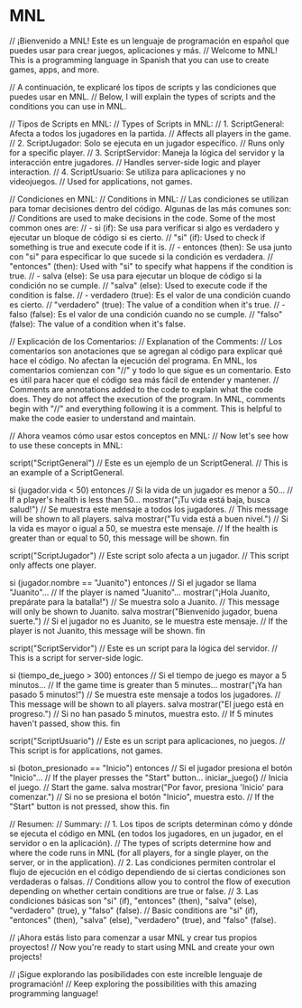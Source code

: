 # MNL

// ¡Bienvenido a MNL! Este es un lenguaje de programación en español que puedes usar para crear juegos, aplicaciones y más.
// Welcome to MNL! This is a programming language in Spanish that you can use to create games, apps, and more.

// A continuación, te explicaré los tipos de scripts y las condiciones que puedes usar en MNL.
// Below, I will explain the types of scripts and the conditions you can use in MNL.

// Tipos de Scripts en MNL:
// Types of Scripts in MNL:
// 1. ScriptGeneral: Afecta a todos los jugadores en la partida. // Affects all players in the game.
// 2. ScriptJugador: Solo se ejecuta en un jugador específico. // Runs only for a specific player.
// 3. ScriptServidor: Maneja la lógica del servidor y la interacción entre jugadores. // Handles server-side logic and player interaction.
// 4. ScriptUsuario: Se utiliza para aplicaciones y no videojuegos. // Used for applications, not games.

// Condiciones en MNL:
// Conditions in MNL:
// Las condiciones se utilizan para tomar decisiones dentro del código. Algunas de las más comunes son:
// Conditions are used to make decisions in the code. Some of the most common ones are:
// - si (if): Se usa para verificar si algo es verdadero y ejecutar un bloque de código si es cierto. // "si" (if): Used to check if something is true and execute code if it is.
// - entonces (then): Se usa junto con "si" para especificar lo que sucede si la condición es verdadera. // "entonces" (then): Used with "si" to specify what happens if the condition is true.
// - salva (else): Se usa para ejecutar un bloque de código si la condición no se cumple. // "salva" (else): Used to execute code if the condition is false.
// - verdadero (true): Es el valor de una condición cuando es cierto. // "verdadero" (true): The value of a condition when it's true.
// - falso (false): Es el valor de una condición cuando no se cumple. // "falso" (false): The value of a condition when it's false.

// Explicación de los Comentarios:
// Explanation of the Comments:
// Los comentarios son anotaciones que se agregan al código para explicar qué hace el código. No afectan la ejecución del programa. En MNL, los comentarios comienzan con "//" y todo lo que sigue es un comentario. Esto es útil para hacer que el código sea más fácil de entender y mantener.
// Comments are annotations added to the code to explain what the code does. They do not affect the execution of the program. In MNL, comments begin with "//" and everything following it is a comment. This is helpful to make the code easier to understand and maintain.

// Ahora veamos cómo usar estos conceptos en MNL:
// Now let's see how to use these concepts in MNL:

script("ScriptGeneral") // Este es un ejemplo de un ScriptGeneral. // This is an example of a ScriptGeneral.

si (jugador.vida < 50) entonces // Si la vida de un jugador es menor a 50... // If a player's health is less than 50...
    mostrar("¡Tu vida está baja, busca salud!") // Se muestra este mensaje a todos los jugadores. // This message will be shown to all players.
salva
    mostrar("Tu vida está a buen nivel.") // Si la vida es mayor o igual a 50, se muestra este mensaje. // If the health is greater than or equal to 50, this message will be shown.
fin

script("ScriptJugador") // Este script solo afecta a un jugador. // This script only affects one player.

si (jugador.nombre == "Juanito") entonces // Si el jugador se llama "Juanito"... // If the player is named "Juanito"...
    mostrar("¡Hola Juanito, prepárate para la batalla!") // Se muestra solo a Juanito. // This message will only be shown to Juanito.
salva
    mostrar("Bienvenido jugador, buena suerte.") // Si el jugador no es Juanito, se le muestra este mensaje. // If the player is not Juanito, this message will be shown.
fin

script("ScriptServidor") // Este es un script para la lógica del servidor. // This is a script for server-side logic.

si (tiempo_de_juego > 300) entonces // Si el tiempo de juego es mayor a 5 minutos... // If the game time is greater than 5 minutes...
    mostrar("¡Ya han pasado 5 minutos!") // Se muestra este mensaje a todos los jugadores. // This message will be shown to all players.
salva
    mostrar("El juego está en progreso.") // Si no han pasado 5 minutos, muestra esto. // If 5 minutes haven't passed, show this.
fin

script("ScriptUsuario") // Este es un script para aplicaciones, no juegos. // This script is for applications, not games.

si (boton_presionado == "Inicio") entonces // Si el jugador presiona el botón "Inicio"... // If the player presses the "Start" button...
    iniciar_juego() // Inicia el juego. // Start the game.
salva
    mostrar("Por favor, presiona 'Inicio' para comenzar.") // Si no se presiona el botón "Inicio", muestra esto. // If the "Start" button is not pressed, show this.
fin

// Resumen:
// Summary:
// 1. Los tipos de scripts determinan cómo y dónde se ejecuta el código en MNL (en todos los jugadores, en un jugador, en el servidor o en la aplicación). // The types of scripts determine how and where the code runs in MNL (for all players, for a single player, on the server, or in the application).
// 2. Las condiciones permiten controlar el flujo de ejecución en el código dependiendo de si ciertas condiciones son verdaderas o falsas. // Conditions allow you to control the flow of execution depending on whether certain conditions are true or false.
// 3. Las condiciones básicas son "si" (if), "entonces" (then), "salva" (else), "verdadero" (true), y "falso" (false). // Basic conditions are "si" (if), "entonces" (then), "salva" (else), "verdadero" (true), and "falso" (false).

// ¡Ahora estás listo para comenzar a usar MNL y crear tus propios proyectos!
// Now you're ready to start using MNL and create your own projects!

// ¡Sigue explorando las posibilidades con este increíble lenguaje de programación!
// Keep exploring the possibilities with this amazing programming language!